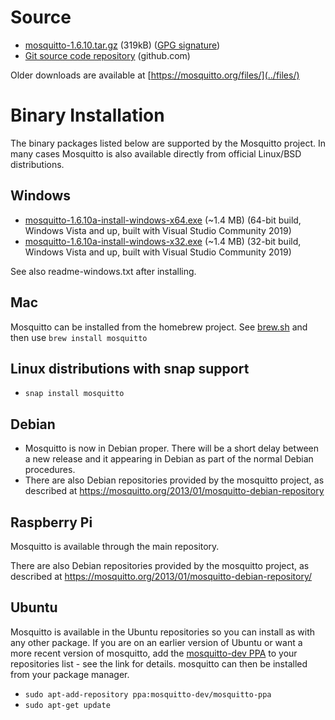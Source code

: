 <!--
.. title: Download
.. slug: download
.. date: 2020-06-16 12:28:00 UTC+1
.. tags: tag
.. category: category
.. link: link
.. description:
.. type: text
-->

# Source

* [mosquitto-1.6.10.tar.gz](https://mosquitto.org/files/source/mosquitto-1.6.10.tar.gz) (319kB) ([GPG signature](https://mosquitto.org/files/source/mosquitto-1.6.10.tar.gz.asc))
* [Git source code repository](https://github.com/eclipse/mosquitto) (github.com)

Older downloads are available at [https://mosquitto.org/files/](../files/)

# Binary Installation

The binary packages listed below are supported by the Mosquitto project. In many
cases Mosquitto is also available directly from official Linux/BSD
distributions.

## Windows

* [mosquitto-1.6.10a-install-windows-x64.exe](https://mosquitto.org/files/binary/win64/mosquitto-1.6.10a-install-windows-x64.exe) (~1.4 MB) (64-bit build, Windows Vista and up, built with Visual Studio Community 2019)
* [mosquitto-1.6.10a-install-windows-x32.exe](https://mosquitto.org/files/binary/win32/mosquitto-1.6.10a-install-windows-x86.exe) (~1.4 MB) (32-bit build, Windows Vista and up, built with Visual Studio Community 2019)

See also readme-windows.txt after installing.

## Mac
Mosquitto can be installed from the homebrew project. See
[brew.sh](https://brew.sh/) and then use `brew install mosquitto`

## Linux distributions with snap support

* `snap install mosquitto`

## Debian
* Mosquitto is now in Debian proper. There will be a short delay between a new
  release and it appearing in Debian as part of the normal Debian procedures.
* There are also Debian repositories provided by the mosquitto project, as
  described at <https://mosquitto.org/2013/01/mosquitto-debian-repository>

## Raspberry Pi
Mosquitto is available through the main repository.

There are also Debian repositories provided by the mosquitto project, as
described at <https://mosquitto.org/2013/01/mosquitto-debian-repository/>

## Ubuntu
Mosquitto is available in the Ubuntu repositories so you can install as with
any other package. If you are on an earlier version of Ubuntu or want a more
recent version of mosquitto, add the [mosquitto-dev
PPA](https://launchpad.net/%7Emosquitto-dev/+archive/mosquitto-ppa/) to your
repositories list - see the link for details. mosquitto can then be installed
from your package manager.

* `sudo apt-add-repository ppa:mosquitto-dev/mosquitto-ppa`
* `sudo apt-get update`
